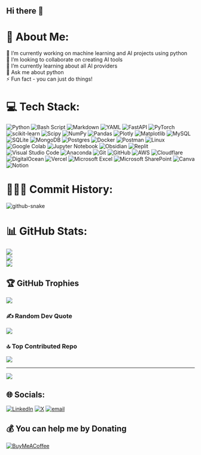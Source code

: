 ## Hi there 👋

# 💫 About Me:
🔭 I’m currently working on machine learning and AI projects using python<br>👯 I’m looking to collaborate on creating AI tools<br>🌱 I’m currently learning about all AI providers<br>💬 Ask me about python<br>⚡ Fun fact  - you can just do things!


# 💻 Tech Stack:
![Python](https://img.shields.io/badge/python-3670A0?style=plastic&logo=python&logoColor=ffdd54) ![Bash Script](https://img.shields.io/badge/bash_script-%23121011.svg?style=plastic&logo=gnu-bash&logoColor=white) ![Markdown](https://img.shields.io/badge/markdown-%23000000.svg?style=plastic&logo=markdown&logoColor=white) 	![YAML](https://img.shields.io/badge/yaml-%23ffffff.svg?style=plastic&logo=yaml&logoColor=151515) 	![FastAPI](https://img.shields.io/badge/FastAPI-005571?style=plastic&logo=fastapi) ![PyTorch](https://img.shields.io/badge/PyTorch-%23EE4C2C.svg?style=plastic&logo=PyTorch&logoColor=white) ![scikit-learn](https://img.shields.io/badge/scikit--learn-%23F7931E.svg?style=plastic&logo=scikit-learn&logoColor=white) ![Scipy](https://img.shields.io/badge/SciPy-%230C55A5.svg?style=plastic&logo=scipy&logoColor=%white) ![NumPy](https://img.shields.io/badge/numpy-%23013243.svg?style=plastic&logo=numpy&logoColor=white) ![Pandas](https://img.shields.io/badge/pandas-%23150458.svg?style=plastic&logo=pandas&logoColor=white) ![Plotly](https://img.shields.io/badge/Plotly-%233F4F75.svg?style=plastic&logo=plotly&logoColor=white)  ![Matplotlib](https://img.shields.io/badge/Matplotlib-%23ffffff.svg?style=plastic&logo=Matplotlib&logoColor=black)  ![MySQL](https://img.shields.io/badge/mysql-4479A1.svg?style=plastic&logo=mysql&logoColor=white) ![SQLite](https://img.shields.io/badge/sqlite-%2307405e.svg?style=plastic&logo=sqlite&logoColor=white) ![MongoDB](https://img.shields.io/badge/MongoDB-%234ea94b.svg?style=plastic&logo=mongodb&logoColor=white) ![Postgres](https://img.shields.io/badge/postgres-%23316192.svg?style=plastic&logo=postgresql&logoColor=white) ![Docker](https://img.shields.io/badge/docker-%230db7ed.svg?style=plastic&logo=docker&logoColor=white) ![Postman](https://img.shields.io/badge/Postman-FF6C37?style=plastic&logo=postman&logoColor=white) ![Linux](https://img.shields.io/badge/Linux-FCC624?style=plastic&logo=linux&logoColor=black) ![Google Colab](https://img.shields.io/badge/Google%20Colab-%23F9A825.svg?style=plastic&logo=googlecolab&logoColor=white) ![Jupyter Notebook](https://img.shields.io/badge/jupyter-%23FA0F00.svg?style=plastic&logo=jupyter&logoColor=white) ![Obsidian](https://img.shields.io/badge/Obsidian-%23483699.svg?style=plastic&logo=obsidian&logoColor=white) ![Replit](https://img.shields.io/badge/Replit-DD1200?style=plastic&logo=Replit&logoColor=white) ![Visual Studio Code](https://img.shields.io/badge/Visual%20Studio%20Code-0078d7.svg?style=plastic&logo=visual-studio-code&logoColor=white) ![Anaconda](https://img.shields.io/badge/Anaconda-%2344A833.svg?style=plastic&logo=anaconda&logoColor=white) ![Git](https://img.shields.io/badge/git-%23F05033.svg?style=plastic&logo=git&logoColor=white) ![GitHub](https://img.shields.io/badge/github-%23121011.svg?style=plastic&logo=github&logoColor=white) ![AWS](https://img.shields.io/badge/AWS-%23FF9900.svg?style=plastic&logo=amazon-aws&logoColor=white) ![Cloudflare](https://img.shields.io/badge/Cloudflare-F38020?style=plastic&logo=Cloudflare&logoColor=white) ![DigitalOcean](https://img.shields.io/badge/DigitalOcean-%230167ff.svg?style=plastic&logo=digitalOcean&logoColor=white) ![Vercel](https://img.shields.io/badge/vercel-%23000000.svg?style=plastic&logo=vercel&logoColor=white) ![Microsoft Excel](https://img.shields.io/badge/Microsoft_Excel-217346?style=plastic&logo=microsoft-excel&logoColor=white) ![Microsoft SharePoint ](https://img.shields.io/badge/Microsoft_SharePoint-0078D4?style=plastic&logo=microsoft-sharepoint&logoColor=white) ![Canva](https://img.shields.io/badge/Canva-%2300C4CC.svg?style=plastic&logo=Canva&logoColor=white)  ![Notion](https://img.shields.io/badge/Notion-%23000000.svg?style=plastic&logo=notion&logoColor=white)

# 👨🏼‍💻 Commit History:
<picture>
  <source media="(prefers-color-scheme: dark)" srcset="https://raw.githubusercontent.com/tobiasmeyhoefer/tobiasmeyhoefer/output/github-snake-dark.svg" />
  <source media="(prefers-color-scheme: light)" srcset="https://raw.githubusercontent.com/tobiasmeyhoefer/tobiasmeyhoefer/output/github-snake.svg" />
  <img alt="github-snake" src="https://raw.githubusercontent.com/tobiasmeyhoefer/tobiasmeyhoefer/output/github-snake.svg" />
</picture>

# 📊 GitHub Stats:
![](https://github-readme-stats.vercel.app/api?username=godhunter98&theme=neon&hide_border=false&include_all_commits=true&count_private=false)<br/>
![](https://nirzak-streak-stats.vercel.app/?user=godhunter98&theme=neon&hide_border=false)<br/>
![](https://github-readme-stats.vercel.app/api/top-langs/?username=godhunter98&theme=neon&hide_border=false&include_all_commits=true&count_private=false&layout=compact)

## 🏆 GitHub Trophies
![](https://github-profile-trophy.vercel.app/?username=godhunter98&theme=neon&no-frame=false&no-bg=true&margin-w=4)

### ✍️ Random Dev Quote
![](https://quotes-github-readme.vercel.app/api?type=horizontal&theme=radical)

### 🔝 Top Contributed Repo
![](https://github-contributor-stats.vercel.app/api?username=godhunter98&limit=5&theme=neon&combine_all_yearly_contributions=true)

---
[![](https://visitcount.itsvg.in/api?id=godhunter98&icon=0&color=0)](https://visitcount.itsvg.in)

  ## 🌐 Socials:
[![LinkedIn](https://img.shields.io/badge/LinkedIn-%230077B5.svg?logo=linkedin&logoColor=white)](https://linkedin.com/in/https://www.linkedin.com/in/harshmalik98/) [![X](https://img.shields.io/badge/X-black.svg?logo=X&logoColor=white)](https://x.com/https://x.com/harshshelby) [![email](https://img.shields.io/badge/Email-D14836?logo=gmail&logoColor=white)](mailto:harshworkspace@gmail.com) 

  ## 💰 You can help me by Donating
  [![BuyMeACoffee](https://img.shields.io/badge/Buy%20Me%20a%20Coffee-ffdd00?style=for-the-badge&logo=buy-me-a-coffee&logoColor=black)](https://buymeacoffee.com/https://buymeacoffee.com/harshshelby) 

  
<!-- Proudly created with GPRM ( https://gprm.itsvg.in ) -->
